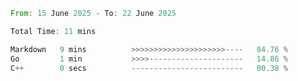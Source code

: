 <!--START_SECTION:waka-->

```rust
From: 15 June 2025 - To: 22 June 2025

Total Time: 11 mins

Markdown   9 mins          >>>>>>>>>>>>>>>>>>>>>----   84.76 %
Go         1 min           >>>>---------------------   14.86 %
C++        0 secs          -------------------------   00.38 %
```

<!--END_SECTION:waka-->
